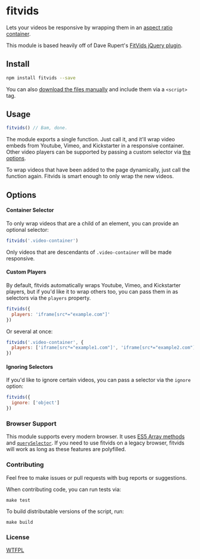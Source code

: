 # fitvids

Lets your videos be responsive by wrapping them in an [aspect ratio container](http://alistapart.com/article/creating-intrinsic-ratios-for-video).

This module is based heavily off of Dave Rupert's [FitVids jQuery plugin](https://github.com/davatron5000/FitVids.js).

## Install

```bash
npm install fitvids --save
```

You can also [download the files manually](https://raw.githubusercontent.com/rosszurowski/vanilla-fitvids/master/dist/fitvids.min.js) and include them via a `<script>` tag.

## Usage

```javascript
fitvids() // Bam, done.
```

The module exports a single function. Just call it, and it'll wrap video embeds from Youtube, Vimeo, and Kickstarter in a responsive container. Other video players can be supported by passing a custom selector via [the options](#custom-players).

To wrap videos that have been added to the page dynamically, just call the function again. Fitvids is smart enough to only wrap the new videos.

## Options

#### Container Selector

To only wrap videos that are a child of an element, you can provide an optional selector:

```javascript
fitvids('.video-container')
```

Only videos that are descendants of `.video-container` will be made responsive.

#### Custom Players

By default, fitvids automatically wraps Youtube, Vimeo, and Kickstarter players, but if you'd like it to wrap others too, you can pass them in as selectors via the `players` property.

```javascript
fitvids({
  players: 'iframe[src*="example.com"]'
})
```

Or several at once:

```javascript
fitvids('.video-container', {
  players: ['iframe[src*="example1.com"]', 'iframe[src*="example2.com"]']
})
```

#### Ignoring Selectors

If you'd like to ignore certain videos, you can pass a selector via the `ignore` option:

```javascript
fitvids({
  ignore: ['object']
})
```

### Browser Support

This module supports every modern browser. It uses [ES5 Array methods](http://caniuse.com/#feat=es5) and [`querySelector`](http://caniuse.com/#feat=queryselector). If you need to use fitvids on a legacy browser, fitvids will work as long as these features are polyfilled.

### Contributing

Feel free to make issues or pull requests with bug reports or suggestions.

When contributing code, you can run tests via:

```
make test
```

To build distributable versions of the script, run:

```
make build
```

### License

[WTFPL](http://www.wtfpl.net)
